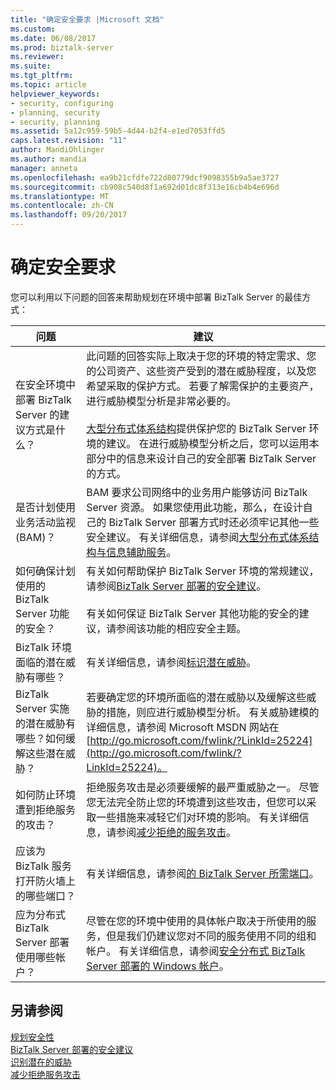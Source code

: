 ```yaml
---
title: "确定安全要求 |Microsoft 文档"
ms.custom: 
ms.date: 06/08/2017
ms.prod: biztalk-server
ms.reviewer: 
ms.suite: 
ms.tgt_pltfrm: 
ms.topic: article
helpviewer_keywords:
- security, configuring
- planning, security
- security, planning
ms.assetid: 5a12c959-59b5-4d44-b2f4-e1ed7053ffd5
caps.latest.revision: "11"
author: MandiOhlinger
ms.author: mandia
manager: anneta
ms.openlocfilehash: ea9b21cfdfe722d80779dcf9098355b9a5ae3727
ms.sourcegitcommit: cb908c540d8f1a692d01dc8f313e16cb4b4e696d
ms.translationtype: MT
ms.contentlocale: zh-CN
ms.lasthandoff: 09/20/2017
---
```

# <a name="identifying-your-security-requirements"></a>确定安全要求
您可以利用以下问题的回答来帮助规划在环境中部署 BizTalk Server 的最佳方式：  
  
|问题|建议|  
|--------------|--------------------|  
|在安全环境中部署 BizTalk Server 的建议方式是什么？|此问题的回答实际上取决于您的环境的特定需求、您的公司资产、这些资产受到的潜在威胁程度，以及您希望采取的保护方式。 若要了解需保护的主要资产，进行威胁模型分析是非常必要的。<br /><br /> [大型分布式体系结构](../core/large-distributed-architecture.md)提供保护您的 BizTalk Server 环境的建议。 在进行威胁模型分析之后，您可以运用本部分中的信息来设计自己的安全部署 BizTalk Server 的方式。|  
|是否计划使用业务活动监视 (BAM)？|BAM 要求公司网络中的业务用户能够访问 BizTalk Server 资源。 如果您使用此功能，那么，在设计自己的 BizTalk Server 部署方式时还必须牢记其他一些安全建议。 有关详细信息，请参阅[大型分布式体系结构与信息辅助服务](../core/large-distributed-architecture-with-information-worker-services.md)。|  
|如何确保计划使用的 BizTalk Server 功能的安全？|有关如何帮助保护 BizTalk Server 环境的常规建议，请参阅[BizTalk Server 部署的安全建议](../core/security-recommendations-for-a-biztalk-server-deployment.md)。<br /><br /> 有关如何保证 BizTalk Server 其他功能的安全的建议，请参阅该功能的相应安全主题。|  
|BizTalk 环境面临的潜在威胁有哪些？|有关详细信息，请参阅[标识潜在威胁](../core/identifying-potential-threats.md)。|  
|BizTalk Server 实施的潜在威胁有哪些？如何缓解这些潜在威胁？|若要确定您的环境所面临的潜在威胁以及缓解这些威胁的措施，则应进行威胁模型分析。 有关威胁建模的详细信息，请参阅 Microsoft MSDN 网站在[http://go.microsoft.com/fwlink/?LinkId=25224](http://go.microsoft.com/fwlink/?LinkId=25224)。|  
|如何防止环境遭到拒绝服务的攻击？|拒绝服务攻击是必须要缓解的最严重威胁之一。 尽管您无法完全防止您的环境遭到这些攻击，但您可以采取一些措施来减轻它们对环境的影响。 有关详细信息，请参阅[减少拒绝的服务攻击](../core/mitigating-denial-of-service-attacks.md)。|  
|应该为 BizTalk 服务打开防火墙上的哪些端口？|有关详细信息，请参阅[的 BizTalk Server 所需端口](../core/required-ports-for-biztalk-server.md)。|  
|应为分布式 BizTalk Server 部署使用哪些帐户？|尽管在您的环境中使用的具体帐户取决于所使用的服务，但是我们仍建议您对不同的服务使用不同的组和帐户。 有关详细信息，请参阅[安全分布式 BizTalk Server 部署的 Windows 帐户](../core/windows-accounts-for-a-secure-distributed-biztalk-server-deployment.md)。|  
  
## <a name="see-also"></a>另请参阅  
 [规划安全性](../core/planning-for-security.md)   
 [BizTalk Server 部署的安全建议](../core/security-recommendations-for-a-biztalk-server-deployment.md)   
 [识别潜在的威胁](../core/identifying-potential-threats.md)   
 [减少拒绝服务攻击](../core/mitigating-denial-of-service-attacks.md)